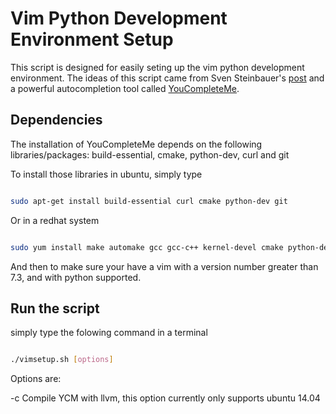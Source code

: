 # Vim Python Development Environment Setup

This script is designed for easily seting up the vim python development environment. The ideas of this script came from Sven Steinbauer's [post](http://unlogic.co.uk/2013/02/08/vim-as-a-python-ide/) and a powerful autocompletion tool called [YouCompleteMe](https://github.com/Valloric/YouCompleteMe).

## Dependencies

The installation of YouCompleteMe depends on the following libraries/packages: build-essential, cmake, python-dev, curl and git

To install those libraries in ubuntu, simply type
```bash

sudo apt-get install build-essential curl cmake python-dev git
```
Or in a redhat system
```bash

sudo yum install make automake gcc gcc-c++ kernel-devel cmake python-devel curl git
```
And then to make sure your have a vim with a version number greater than 7.3, and with python supported.

## Run the script

simply type the folowing command in a terminal
```bash

./vimsetup.sh [options]
```

Options are:
  
  -c  Compile YCM with llvm, this option currently only supports ubuntu 14.04
